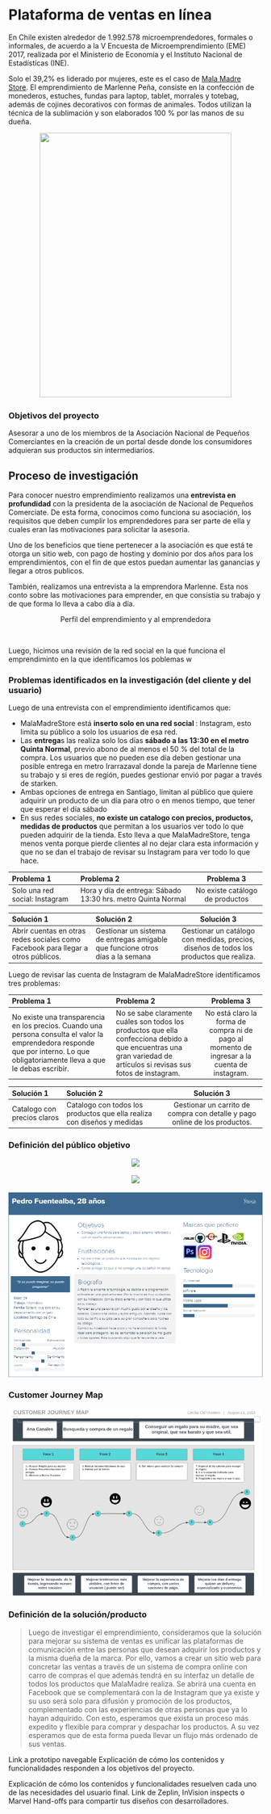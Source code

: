 # Plataforma de ventas en línea

En Chile existen alrededor de 1.992.578 microemprendedores, formales o informales, de acuerdo a la V Encuesta de Microemprendimiento (EME) 2017, realizada por el Ministerio de Economía y el Instituto Nacional de Estadísticas (INE).

Solo el 39,2% es liderado por mujeres, este es el caso de [Mala Madre Store](https://www.instagram.com/malamadrestore/).
El emprendimiento de Marlenne Peña, consiste en la confección de monederos, estuches, fundas para laptop, tablet, morrales y totebag, además de cojines decorativos con formas de animales. Todos utilizan la técnica de la sublimación y son elaborados 100 % por las manos de su dueña.

<p align="center">
  <img width="380" height="524" src="https://github.com/ConstanzaGarcia/scl-2018-01-ux-marketplace/blob/master/img/capturapantallamalamadrepc.PNG">
</p>

<h3> Objetivos del proyecto </h3>
Asesorar a uno de los miembros de la Asociación Nacional de Pequeños Comerciantes en la creación de un portal desde donde los consumidores adquieran sus productos sin intermediarios. 

## Proceso de investigación

Para conocer nuestro emprendimiento realizamos una <b>entrevista en profundidad</b> con la presidenta de la asociación de Nacional de Pequeños Comerciate. De esta forma, conocimos como funciona su asociación, los requisitos que deben cumplir los emprendedores para ser parte de ella y cuales eran las motivaciones para solicitar la asesoria. 

Uno de los beneficios que tiene pertenecer a la asociación es que está te otorga un sitio web, con pago de hosting y dominio por dos años para los emprendimientos, con el fin de que estos puedan aumentar las ganancias y llegar a otros publicos.

También, realizamos una entrevista a la emprendora Marlenne. Esta nos conto sobre las motivaciones para emprender, en que consistia su trabajo y de que forma lo lleva a cabo día a día.


<p align="center"> Perfil del emprendimiento y al emprendedora </p>

<p align="center">
  <img src="">
</p>

Luego, hicimos una revisión de la red social en la que funciona el emprendiminto en la que identificamos los poblemas w


### Problemas identificados en la investigación (del cliente y del usuario)

Luego de una entrevista con el emprendimiento identificamos que:
* MalaMadreStore está <b> inserto solo en una red social </b> : Instagram, esto limita su público a solo los usuarios de esa red. 
* Las  <b>entrega</b>s las realiza solo los días <b>sábado a las 13:30 en el metro Quinta Normal</b>, previo abono de al menos el 50 % del total de la compra. 
Los usuarios que no pueden ese día deben gestionar una posible entrega en metro Irarrazaval donde la pareja de Marlenne tiene su trabajo y si eres de región, puedes gestionar envió por pagar a través de starken.
* Ambas opciones de entrega en Santiago, limitan al público que quiere adquirir un producto de un día para otro o en menos tiempo, que tener que esperar el día sábado
* En sus redes sociales, <b>no existe un catalogo con precios, productos, medidas de productos</b> que permitan a los usuarios ver todo lo que pueden adquirir de la tienda. Esto lleva a que MalaMadreStore, tenga menos venta porque pierde clientes al no dejar clara esta información y que no se dan el trabajo de revisar su Instagram para ver todo lo que hace. 

|Problema 1 |Problema 2| Problema 3|
|:----|:---|:---:|
|Solo una red social: Instagram| Hora y día de entrega: Sábado 13:30 hrs. metro Quinta Normal| No existe catálogo de productos|

|Solución 1 |Solución 2| Solución 3|
|:----|:---|:---:|
|Abrir cuentas en otras redes sociales como Facebook para llegar a otros públicos.|Gestionar un sistema de entregas amigable que funcione otros días a la semana | Gestionar un catálogo con medidas, precios, diseños de todos los productos que realiza. |

Luego de revisar las cuenta de Instagram de MalaMadreStore identificamos tres problemas: 

|Problema 1 |Problema 2| Problema 3|
|:----|:---|:---:|
|No existe una transparencia en los precios. Cuando una persona consulta el valor la emprendedora responde que por interno. Lo que obligatoriamente lleva a que le debas escribir.| No se sabe claramente cuáles son todos los productos que ella confecciona debido a que encuentras una gran variedad de artículos si revisas sus fotos de instagram. | No está claro la forma de compra ni de pago al momento de ingresar a la cuenta de instagram.|

|Solución 1 |Solución 2 | Solución 3|
|:----|:---|:---:|
|Catalogo con precios claros |Catalogo con todos los productos que ella realiza con diseños y medidas| Gestionar un carrito de compra con detalle y pago online de los productos. |

### Definición del público objetivo

<p align="center">
  <img src="https://github.com/ConstanzaGarcia/scl-2018-01-ux-marketplace/blob/master/img/userpersona-ana.png">
</p>

<p align="center">
   <img src="https://github.com/ConstanzaGarcia/scl-2018-01-ux-marketplace/blob/master/img/userpersona-patricia.PNG">
</p>

<p align="center">
  <img src="img/userpersona-pedro.PNG">
</p>

### Customer Journey Map

<p align="center">
  <img src="img/customerjourneymap.PNG">
</p>


### Definición de la solución/producto

> Luego de investigar el emprendimiento, consideramos que la solución para mejorar su sistema de ventas es unificar las plataformas de comunicación entre las personas que desean adquirir los productos y la misma dueña de la marca. 
Por ello, vamos a crear un sitio web para concretar las ventas a través de un sistema de compra online con carro de compras el que además tendrá en su interfaz un detalle de todos los productos que MalaMadre realiza. 
Se abrirá una cuenta en Facebook que se complementará con la de Instagram que ya existe y su uso será solo para difusión y promoción de los productos, complementado con las experiencias de otras personas que ya lo hayan adquirido. 
Con esto, esperamos que exista un proceso más expedito y flexible para comprar y despachar los productos. A su vez esperamos que de esta forma pueda llevar un flujo más ordenado de sus ventas. 



Link a prototipo navegable
Explicación de cómo los contenidos y funcionalidades responden a los objetivos del proyecto.

Explicación de cómo los contenidos y funcionalidades resuelven cada uno de las necesidades del usuario final.
Link de Zeplin, InVision inspects o Marvel Hand-offs para compartir tus diseños con desarrolladores.
